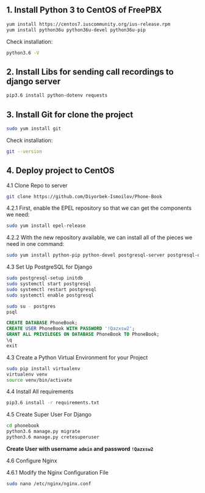 ## **1. Install Python 3 to CentOS of FreePBX**

```bash
yum install https://centos7.iuscommunity.org/ius-release.rpm
yum install python36u python36u-devel python36u-pip
```

Check installation:
```bash
python3.6 -V
```

## **2. Install Libs for sending call recordings to django server**
```bash
pip3.6 install python-dotenv requests
```

## **3. Install Git for clone the project**
```bash
sudo yum install git
```
Check installation:
```bash
git --version
```

## **4. Deploy project to CentOS**

4.1 Clone Repo to server
```bash
git clone https://github.com/Diyorbek-Ismoilov/Phone-Book
```

4.2.1 First, enable the EPEL repository so that we can get the components we need:
```bash
sudo yum install epel-release
```

4.2.2 With the new repository available, we can install all of the pieces we need in one command:
```bash
sudo yum install python-pip python-devel postgresql-server postgresql-devel postgresql-contrib gcc nginx 
```

4.3 Set Up PostgreSQL for Django
```bash
sudo postgresql-setup initdb
sudo systemctl start postgresql
sudo systemctl restart postgresql
sudo systemctl enable postgresql
```

```bash
sudo su - postgres
psql
```

```SQL
CREATE DATABASE PhoneBook;
CREATE USER PhoneBook WITH PASSWORD '!Qazxsw2';
GRANT ALL PRIVILEGES ON DATABASE PhoneBook TO PhoneBook;
\q
exit
```

4.3 Create a Python Virtual Environment for your Project
```bash
sudo pip install virtualenv
virtualenv venv
source venv/bin/activate
```

4.4 Install All requirements
```bash
pip3.6 install -r requirements.txt
```

4.5 Create Super User For Django
```bash
cd phonebook
python3.6 manage.py migrate
python3.6 manage.py cretesuperuser
```
**Create User with username `admin` and password `!Qazxsw2`**

4.6 Configure Nginx

4.6.1 Modify the Nginx Configuration File
```bash
sudo nano /etc/nginx/nginx.conf
```
